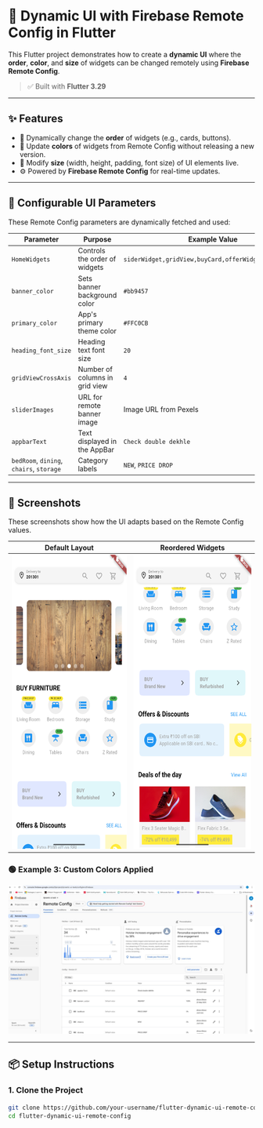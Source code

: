 # 🧩 Dynamic UI with Firebase Remote Config in Flutter

This Flutter project demonstrates how to create a **dynamic UI** where the **order**, **color**, and **size** of widgets can be changed remotely using **Firebase Remote Config**.

> ✅ Built with **Flutter 3.29**

---

## ✨ Features

- 🔄 Dynamically change the **order** of widgets (e.g., cards, buttons).
- 🎨 Update **colors** of widgets from Remote Config without releasing a new version.
- 📏 Modify **size** (width, height, padding, font size) of UI elements live.
- ⚙️ Powered by **Firebase Remote Config** for real-time updates.

---

## 🔧 Configurable UI Parameters

These Remote Config parameters are dynamically fetched and used:

| Parameter              | Purpose                                        | Example Value                                                   |
|------------------------|------------------------------------------------|------------------------------------------------------------------|
| `HomeWidgets`          | Controls the order of widgets                  | `siderWidget,gridView,buyCard,offerWidget,dealWidget`           |
| `banner_color`         | Sets banner background color                   | `#bb9457`                                                       |
| `primary_color`        | App's primary theme color                      | `#FFC0CB`                                                       |
| `heading_font_size`    | Heading text font size                         | `20`                                                            |
| `gridViewCrossAxis`    | Number of columns in grid view                 | `4`                                                             |
| `sliderImages`         | URL for remote banner image                    | Image URL from Pexels                                           |
| `appbarText`           | Text displayed in the AppBar                   | `Check double dekhle`                                           |
| `bedRoom`, `dining`, `chairs`, `storage` | Category labels                 | `NEW`, `PRICE DROP`                                             |

---

## 📸 Screenshots

These screenshots show how the UI adapts based on the Remote Config values.

| Default Layout | Reordered Widgets |
|----------------|------------------|
| <img src="screenshot/Screenshot_1748328034.png" alt="Default Layout" width="300" height="600" /> | <img src="screenshot/Screenshot_1748328043.png" alt="Reordered Widgets" width="300" height="600" /> |

### 🟢 Example 3: Custom Colors Applied
<img src="screenshot/firebase.jpeg" alt="Custom Colors" />

---

## 📦 Setup Instructions

### 1. Clone the Project
```bash
git clone https://github.com/your-username/flutter-dynamic-ui-remote-config.git
cd flutter-dynamic-ui-remote-config
